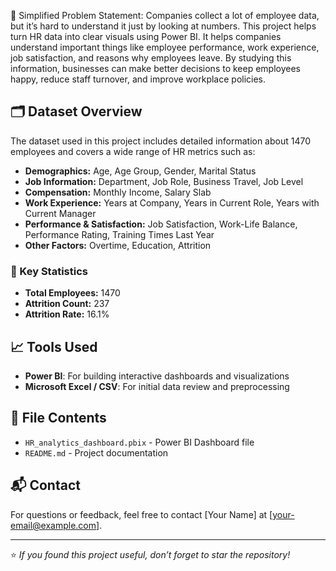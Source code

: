 🧩 Simplified Problem Statement:
Companies collect a lot of employee data, but it’s hard to understand it just by looking at numbers. This project helps turn HR data into clear visuals using Power BI. 
It helps companies understand important things like employee performance, work experience, job satisfaction, and reasons why employees leave. 
By studying this information, businesses can make better decisions to keep employees happy, reduce staff turnover, and improve workplace policies.

## 🗂️ Dataset Overview

The dataset used in this project includes detailed information about 1470 employees and covers a wide range of HR metrics such as:

- **Demographics:** Age, Age Group, Gender, Marital Status
- **Job Information:** Department, Job Role, Business Travel, Job Level
- **Compensation:** Monthly Income, Salary Slab
- **Work Experience:** Years at Company, Years in Current Role, Years with Current Manager
- **Performance & Satisfaction:** Job Satisfaction, Work-Life Balance, Performance Rating, Training Times Last Year
- **Other Factors:** Overtime, Education, Attrition

### 📌 Key Statistics

- **Total Employees:** 1470  
- **Attrition Count:** 237  
- **Attrition Rate:** 16.1%

## 📈 Tools Used

- **Power BI**: For building interactive dashboards and visualizations
- **Microsoft Excel / CSV**: For initial data review and preprocessing

## 📁 File Contents

- `HR_analytics_dashboard.pbix` - Power BI Dashboard file
- `README.md` - Project documentation

## 📬 Contact

For questions or feedback, feel free to contact [Your Name] at [your-email@example.com].

---

⭐️ *If you found this project useful, don’t forget to star the repository!*
